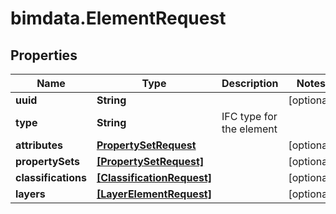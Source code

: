 # bimdata.ElementRequest

## Properties

Name | Type | Description | Notes
------------ | ------------- | ------------- | -------------
**uuid** | **String** |  | [optional] 
**type** | **String** | IFC type for the element | 
**attributes** | [**PropertySetRequest**](PropertySetRequest.md) |  | [optional] 
**propertySets** | [**[PropertySetRequest]**](PropertySetRequest.md) |  | [optional] 
**classifications** | [**[ClassificationRequest]**](ClassificationRequest.md) |  | [optional] 
**layers** | [**[LayerElementRequest]**](LayerElementRequest.md) |  | [optional] 


